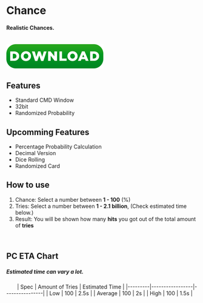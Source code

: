 # Chance

#### Realistic Chances.

                      [![name](https://github.com/JoDotNet/Chance/blob/master/bin/Download.png)](https://github.com/JoDotNet/Chance/releases/download/release/Chance.V4.exe)


## Features
- Standard CMD Window
- 32bit
- Randomized Probability

## Upcomming Features
- Percentage Probability Calculation
- Decimal Version
- Dice Rolling
- Randomized Card
 
## How to use

1. Chance: Select a number between **1 - 100** (%)
2. Tries:  Select a number between **1 - 2.1 billion**, (Check estimated time below.)
3. Result: You will be shown how many **hits** you got out of the total amount of **tries**


 
 
## PC ETA Chart
##### *Estimated time can vary a lot.*
⠀
⠀
| Spec    | Amount of Tries | Estimated Time |
|---------|-----------------|----------------|
| Low     | 100             | 2.5s           |
| Average | 100             | 2s             |
| High    | 100             | 1.5s           |
